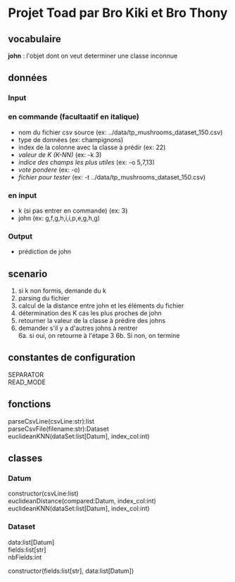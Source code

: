 Projet Toad par Bro Kiki et Bro Thony
=====================================

## vocabulaire

**john** : l'objet dont on veut determiner une classe inconnue

## données

### Input

### en commande (facultaatif en italique)
- nom du fichier csv source (ex: ../data/tp_mushrooms_dataset_150.csv)
- type de données (ex: champignons)
- index de la colonne avec la classe à prédir (ex: 22)
- *valeur de K (K-NN)* (ex: -k 3)
- *indice des champs les plus utiles* (ex: -o 5,7,13)
- *vote pondere* (ex: -o)
- *fichier pour tester* (ex: -t ../data/tp_mushrooms_dataset_150.csv)

### en input
- k (si pas entrer en commande) (ex: 3)
- john (ex: g,f,g,h,i,i,p,e,g,h,g)

### Output
- prédiction de john

## scenario

1. si k non formis, demande du k
2. parsing du fichier
3. calcul de la distance entre john et les éléments du fichier
4. détermination des K cas les plus proches de john
5. retourner la valeur de la classe à prédire des johns
6. demander s'il y a d'autres johns à rentrer  
   6a. si oui, on retourne à l'étape 3
   6b. Si non, on termine

## constantes de configuration
SEPARATOR  
READ_MODE

## fonctions
parseCsvLine(csvLine:str):list  
parseCsvFile(filename:str):Dataset  
euclideanKNN(dataSet:list[Datum], index_col:int)  

## classes

### Datum
constructor(csvLine:list)  
euclideanDistance(compared:Datum, index_col:int)  
euclideanKNN(dataSet:list[Datum], index_col:int)  

### Dataset

data:list[Datum]  
fields:list[str]  
nbFields:int  

constructor(fields:list[str], data:list[Datum])  


